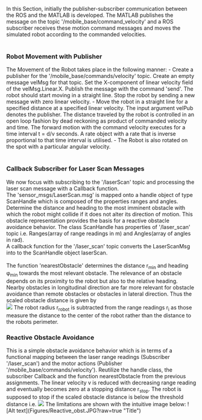 In this Section, initially the publisher-subscriber communication between the ROS and the MATLAB is developed.
The MATLAB publishes the message on the topic '/mobile_base/command_velocity' and a ROS subscriber
receives these motion command messages and moves the simulated robot according to the
commanded velocities.<br /><br />

<h3>Robot Movement with Publisher</h3>
The Movement of the Robot takes place in the following manner:
- Create a publisher for the '/mobile_base/commands/velocity' topic. Create
an empty message velMsg for that topic. Set the X-component of linear velocity field of the velMsg.Linear.X.
 Publish the message with the command 'send'. The robot should start moving in a straight line. 
 Stop the robot by sending a new message with zero linear velocity.
- Move the robot in a straight line for a specified distance at a specified linear velocity.
The input argument velPub denotes the publisher. The distance traveled by the robot is controlled in an open loop fashion by dead
reckoning as product of commanded velocity and time. The forward motion with
the command velocity executes for a time interval t = d/v seconds. A rate
object with a rate that is inverse proportional to that time interval is utilised.
- The Robot is also rotated on the spot with a particular angular velocity.<br /><br />

<h3>Callback Subscriber for Laser Scan Messages</h3>
We now focus with subscribing to the '/laserScan' topic and processing
the laser scan message with a Callback function.<br /> The 'sensor_msgs/LaserScan.msg' is
mapped onto a handle object of type ScanHandle which is composed of the properties
ranges and angles. Determine the distance and heading to the most imminent obstacle
with which the robot might collide if it does not alter its direction of motion. This obstacle
representation provides the basis for a reactive obstacle avoidance behavior.
The class ScanHandle has properties of '/laser_scan' topic i.e. Ranges(array of range readings in m) and 
Angles(array of angles in rad).<br />
A callback function for the '/laser_scan' topic converts the LaserScanMsg into to the ScanHandle object laserScan.<br /><br/>
The function 'nearestObstacle' determines the  distance r<sub>min</sub> and heading &phi;</sub><sub>min</sub> towards the most relevant
obstacle. The relevance of an obstacle depends on its proximity to the robot but
also to the relative heading. Nearby obstacles in longitudinal direction are far
more relevant for obstacle avoidance than remote obstacles or obstacles in lateral
direction.  Thus the scaled obstacle distance is given by<br />
<img src="https://render.githubusercontent.com/render/math?math=\hat{r}_i = (r_i - r_{robot})(1-\beta cos(\phi_i))">
The robot radius r<sub>robot</sub> is subtracted from the range readings r<sub>i</sub> as those measure the distance to the center of the robot
rather than the distance to the robots perimeter.

<h3>Reactive Obstacle Avoidance</h3>
This is a simple obstacle avoidance behavior which is in terms of a functional mapping between the laser range readings (Subscriber '/laser_scan') and the motor actions (Publisher '/mobile_base/commands/velocity'). Reutilize the handle class, the subscriber Callback and the function nearestObstacle from the previous assignments. The linear velocity v is reduced with decreasing range reading and eventually becomes zero at a stopping distance r<sub>stop</sub>. The robot is supposed
to stop if the scaled obstacle distance is below the threshold distance i.e. 
<img src="https://render.githubusercontent.com/render/math?math=\hat{r}_{min} = r_{min}(1-\beta cos(\phi_{min})) < r_{stop}">
The limitations are shown with the intuitive image below:
![Alt text](Figures/Reactive_obst.JPG?raw=true "Title")